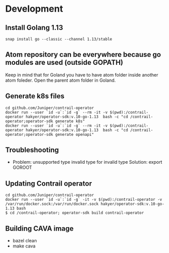 # Development

## Install Golang 1.13

```
snap install go --classic --channel 1.13/stable
```

## Atom repository can be everywhere because go modules are used (outside GOPATH)

Keep in mind that for Goland you have to have atom folder inside another atom foleder.
Open the parent atom folder in Goland.

## Generate k8s files

```
cd github.com/Juniper/contrail-operator
docker run --user `id -u`:`id -g` --rm -it -v $(pwd):/contrail-operator hakyer/operator-sdk:v.10-go-1.13  bash -c "cd /contrail-operator;operator-sdk generate k8s"
docker run --user `id -u`:`id -g` --rm -it -v $(pwd):/contrail-operator hakyer/operator-sdk:v.10-go-1.13  bash -c "cd /contrail-operator;operator-sdk generate openapi"
```

## Troubleshooting

* Problem: unsupported type invalid type for invalid type
  Solution: export GOROOT


## Updating Contrail operator
```
cd github.com/Juniper/contrail-operator
docker run --user `id -u`:`id -g` -it -v $(pwd):/contrail-operator -v /var/run/docker.sock:/var/run/docker.sock hakyer/operator-sdk:v.10-go-1.13 bash
$ cd /contrail-operator; operator-sdk build contrail-operator
```


## Building CAVA image

* bazel clean
* make cava
   
